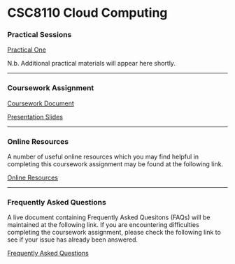 CSC8110 Cloud Computing
=======
 
### Practical Sessions ###

[Practical One](PracticalOne.md)

N.b. Additional practical materials will appear here shortly.

---
### Coursework Assignment ###

[Coursework Document](CSC8110%20Coursework%20Assignment%202014-15.pdf)

[Presentation Slides](CSC8110%20Presentation%20Slides%202014-15.pdf)

---

### Online Resources ###

A number of useful online resources which you may find helpful in completing this coursework assignment may be found at the following link.

[Online Resources](OnlineResources.md)

---

### Frequently Asked Questions ###

A live document containing Frequently Asked Quesitons (FAQs) will be maintained at the following link. If you are encountering difficulties completing the coursework assignment, please check the following link to see if your issue has already been answered.

[Frequently Asked Questions](FrequentlyAskedQuestions.md)
